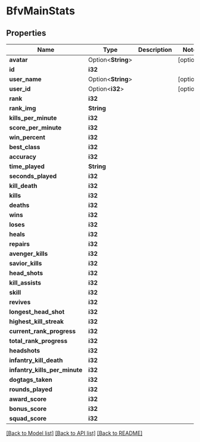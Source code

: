 # BfvMainStats

## Properties

Name | Type | Description | Notes
------------ | ------------- | ------------- | -------------
**avatar** | Option<**String**> |  | [optional]
**id** | **i32** |  | 
**user_name** | Option<**String**> |  | [optional]
**user_id** | Option<**i32**> |  | [optional]
**rank** | **i32** |  | 
**rank_img** | **String** |  | 
**kills_per_minute** | **i32** |  | 
**score_per_minute** | **i32** |  | 
**win_percent** | **i32** |  | 
**best_class** | **i32** |  | 
**accuracy** | **i32** |  | 
**time_played** | **String** |  | 
**seconds_played** | **i32** |  | 
**kill_death** | **i32** |  | 
**kills** | **i32** |  | 
**deaths** | **i32** |  | 
**wins** | **i32** |  | 
**loses** | **i32** |  | 
**heals** | **i32** |  | 
**repairs** | **i32** |  | 
**avenger_kills** | **i32** |  | 
**savior_kills** | **i32** |  | 
**head_shots** | **i32** |  | 
**kill_assists** | **i32** |  | 
**skill** | **i32** |  | 
**revives** | **i32** |  | 
**longest_head_shot** | **i32** |  | 
**highest_kill_streak** | **i32** |  | 
**current_rank_progress** | **i32** |  | 
**total_rank_progress** | **i32** |  | 
**headshots** | **i32** |  | 
**infantry_kill_death** | **i32** |  | 
**infantry_kills_per_minute** | **i32** |  | 
**dogtags_taken** | **i32** |  | 
**rounds_played** | **i32** |  | 
**award_score** | **i32** |  | 
**bonus_score** | **i32** |  | 
**squad_score** | **i32** |  | 

[[Back to Model list]](../README.md#documentation-for-models) [[Back to API list]](../README.md#documentation-for-api-endpoints) [[Back to README]](../README.md)


